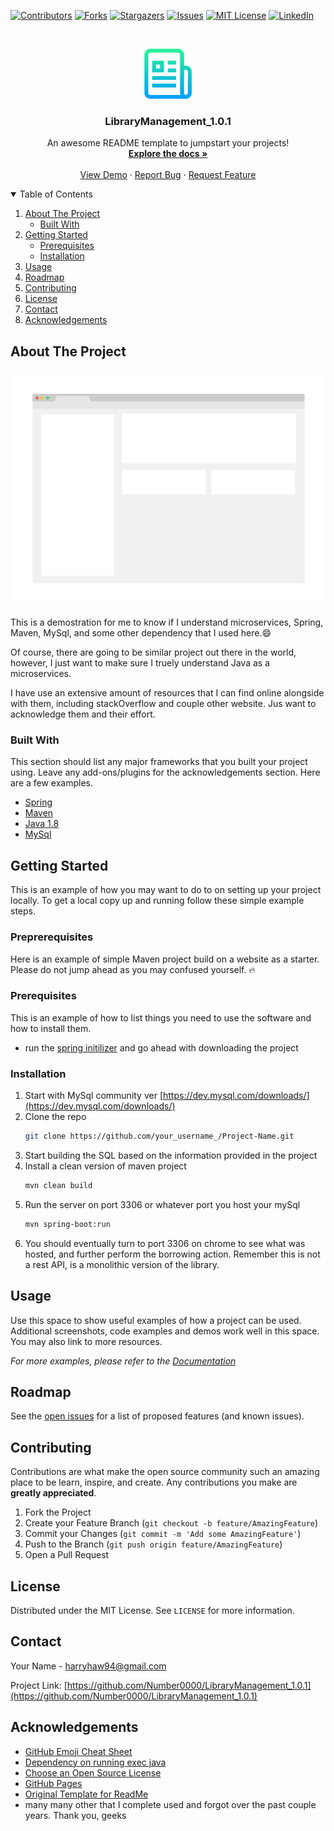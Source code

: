 <!--
*** Thanks for checking out the Best-README-Template. If you have a suggestion
*** that would make this better, please fork the repo and create a pull request
*** or simply open an issue with the tag "enhancement".
*** Thanks again! Now go create something AMAZING! :D
-->

<!-- PROJECT SHIELDS -->
<!--
*** I'm using markdown "reference style" links for readability.
*** Reference links are enclosed in brackets [ ] instead of parentheses ( ).
*** See the bottom of this document for the declaration of the reference variables
*** for contributors-url, forks-url, etc. This is an optional, concise syntax you may use.
*** https://www.markdownguide.org/basic-syntax/#reference-style-links
-->

[![Contributors][contributors-shield]][contributors-url]
[![Forks][forks-shield]][forks-url]
[![Stargazers][stars-shield]][stars-url]
[![Issues][issues-shield]][issues-url]
[![MIT License][license-shield]][license-url]
[![LinkedIn][linkedin-shield]][linkedin-url]

<!-- PROJECT LOGO -->
<br />
<p align="center">
  <a href="https://github.com/Number0000/Best-README-Template">
    <img src="images/logo.png" alt="Logo" width="80" height="80">
  </a>

  <h3 align="center">LibraryManagement_1.0.1</h3>
  <p align="center">
    An awesome README template to jumpstart your projects!
    <br />
    <a href="https://github.com/Number0000/Best-README-Template"><strong>Explore the docs »</strong></a>
    <br />
    <br />
    <a href="https://github.com/Number0000/Best-README-Template">View Demo</a>
    ·
    <a href="https://github.com/Number0000/Best-README-Template/issues">Report Bug</a>
    ·
    <a href="https://github.com/Number0000/Best-README-Template/issues">Request Feature</a>
  </p>
</p>

<!-- TABLE OF CONTENTS -->
<details open="open">
  <summary>Table of Contents</summary>
  <ol>
    <li>
      <a href="#about-the-project">About The Project</a>
      <ul>
        <li><a href="#built-with">Built With</a></li>
      </ul>
    </li>
    <li>
      <a href="#getting-started">Getting Started</a>
      <ul>
        <li><a href="#prerequisites">Prerequisites</a></li>
        <li><a href="#installation">Installation</a></li>
      </ul>
    </li>
    <li><a href="#usage">Usage</a></li>
    <li><a href="#roadmap">Roadmap</a></li>
    <li><a href="#contributing">Contributing</a></li>
    <li><a href="#license">License</a></li>
    <li><a href="#contact">Contact</a></li>
    <li><a href="#acknowledgements">Acknowledgements</a></li>
  </ol>
</details>

<!-- ABOUT THE PROJECT -->

## About The Project

[![Product Name Screen Shot][product-screenshot]](https://example.com)

This is a demostration for me to know if I understand microservices, Spring, Maven, MySql, and some other dependency that I used here.:smile:

Of course, there are going to be similar project out there in the world, however, I just want to make sure I truely understand Java as a microservices.

I have use an extensive amount of resources that I can find online alongside with them, including stackOverflow and couple other website. Jus want to acknowledge them and their effort.

### Built With

This section should list any major frameworks that you built your project using. Leave any add-ons/plugins for the acknowledgements section. Here are a few examples.

- [Spring](https://start.spring.io/)
- [Maven](https://mvnrepository.com/)
- [Java 1.8](https://www.oracle.com/java/technologies/javase/javase-jdk8-downloads.html)
- [MySql](https://www.mysql.com/)

<!-- GETTING STARTED -->

## Getting Started

This is an example of how you may want to do to on setting up your project locally.
To get a local copy up and running follow these simple example steps.

### Preprerequisites

Here is an example of simple Maven project build on a website as a starter. Please do not jump ahead as you may confused yourself. :fire:

### Prerequisites

This is an example of how to list things you need to use the software and how to install them.

- run the [spring initilizer](https://start.spring.io/) and go ahead with downloading the project

### Installation

1. Start with MySql community ver [https://dev.mysql.com/downloads/](https://dev.mysql.com/downloads/)
2. Clone the repo
   ```sh
   git clone https://github.com/your_username_/Project-Name.git
   ```
3. Start building the SQL based on the information provided in the project
4. Install a clean version of maven project
   ```sh
   mvn clean build
   ```
5. Run the server on port 3306 or whatever port you host your mySql
   ```sh
   mvn spring-boot:run
   ```
6. You should eventually turn to port 3306 on chrome to see what was hosted, and further perform the borrowing action. Remember this is not a rest API, is a monolithic version of the library.

<!-- USAGE EXAMPLES -->

## Usage

Use this space to show useful examples of how a project can be used. Additional screenshots, code examples and demos work well in this space. You may also link to more resources.

_For more examples, please refer to the [Documentation](https://example.com)_

<!-- ROADMAP -->

## Roadmap

See the [open issues](https://github.com/Number0000/LibraryManagement_1.0.1/issues) for a list of proposed features (and known issues).

<!-- CONTRIBUTING -->

## Contributing

Contributions are what make the open source community such an amazing place to be learn, inspire, and create. Any contributions you make are **greatly appreciated**.

1. Fork the Project
2. Create your Feature Branch (`git checkout -b feature/AmazingFeature`)
3. Commit your Changes (`git commit -m 'Add some AmazingFeature'`)
4. Push to the Branch (`git push origin feature/AmazingFeature`)
5. Open a Pull Request

<!-- LICENSE -->

## License

Distributed under the MIT License. See `LICENSE` for more information.

<!-- CONTACT -->

## Contact

Your Name - harryhaw94@gmail.com

Project Link: [https://github.com/Number0000/LibraryManagement_1.0.1](https://github.com/Number0000/LibraryManagement_1.0.1)

<!-- ACKNOWLEDGEMENTS -->

## Acknowledgements

- [GitHub Emoji Cheat Sheet](https://www.webpagefx.com/tools/emoji-cheat-sheet)
- [Dependency on running exec java](https://mvnrepository.com/artifact/org.codehaus.mojo/exec-maven-plugin/3.0.0)
- [Choose an Open Source License](https://choosealicense.com)
- [GitHub Pages](https://pages.github.com)
- [Original Template for ReadMe](https://github.com/othneildrew/Best-README-Template)
- many many other that I complete used and forgot over the past couple years. Thank you, geeks

<!-- MARKDOWN LINKS & IMAGES -->
<!-- https://www.markdownguide.org/basic-syntax/#reference-style-links -->

[contributors-shield]: https://img.shields.io/github/contributors/Number0000/LibraryManagement_1.0.1.svg?style=for-the-badge
[contributors-url]: https://github.com/Number0000/LibraryManagement_1.0.1/graphs/contributors
[forks-shield]: https://img.shields.io/github/forks/Number0000/LibraryManagement_1.0.1.svg?style=for-the-badge
[forks-url]: https://github.com/Number0000/LibraryManagement_1.0.1/network/members
[stars-shield]: https://img.shields.io/github/stars/Number0000/LibraryManagement_1.0.1.svg?style=for-the-badge
[stars-url]: https://github.com/Number0000/LibraryManagement_1.0.1/stargazers
[issues-shield]: https://img.shields.io/github/issues/Number0000/LibraryManagement_1.0.1.svg?style=for-the-badge
[issues-url]: https://github.com/Number0000/LibraryManagement_1.0.1/issues
[license-shield]: https://img.shields.io/github/license/Number0000/LibraryManagement_1.0.1.svg?style=for-the-badge
[license-url]: https://github.com/Number0000/LibraryManagement_1.0.1/blob/master/LICENSE.txt
[linkedin-shield]: https://img.shields.io/badge/-LinkedIn-black.svg?style=for-the-badge&logo=linkedin&colorB=555
[linkedin-url]: https://www.linkedin.com/in/harry-chang-bb8b94aa/
[product-screenshot]: images/screenshot.png
